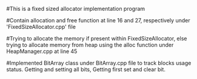 #This is a fixed sized allocator implementation program

#Contain allocation and free function at line 16 and 27, respectively under 'FixedSizeAllocator.cpp' file

#Trying to allocate the memory if present within FixedSizeAllocator, else trying to allocate memory from heap using the alloc function under HeapManager.cpp at line 45

#Implemented BitArray class under BitArray.cpp file to track blocks usage status. Getting and setting all bits, Getting first set and clear bit. 
